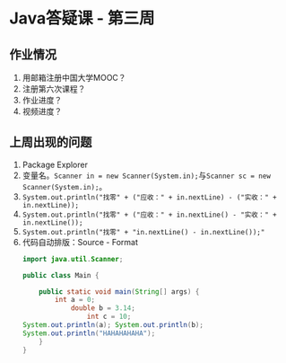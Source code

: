# Java答疑课 - 第三周

## 作业情况

1. 用邮箱注册中国大学MOOC？
2. 注册第六次课程？
3. 作业进度？
4. 视频进度？

## 上周出现的问题

1. Package Explorer
2. 变量名。`Scanner in = new Scanner(System.in);`与`Scanner sc = new Scanner(System.in);`。
3. `System.out.println("找零" + ("应收：" + in.nextLine) - ("实收：" + in.nextLine));`
4. `System.out.println("找零" + ("应收：" + in.nextLine() - "实收：" + in.nextLine());`
5. `System.out.println("找零" + "in.nextLine() - in.nextLine());"`
6. 代码自动排版：Source - Format
    ```Java
    import java.util.Scanner;

    public class Main {

        public static void main(String[] args) {
            int a = 0;
                double b = 3.14;
                    int c = 10;
    System.out.println(a); System.out.println(b);
    System.out.println("HAHAHAHAHA");
        }
    }
    ```